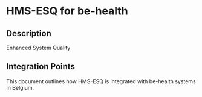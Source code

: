 # HMS-ESQ for be-health

## Description

Enhanced System Quality

## Integration Points

This document outlines how HMS-ESQ is integrated with be-health systems in Belgium.
